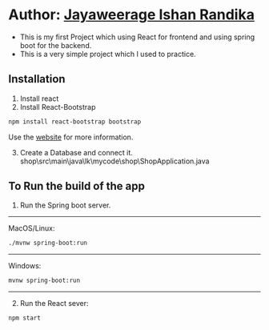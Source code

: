 # Author: [Jayaweerage Ishan Randika](https://ishanrandika.herokuapp.com/)

* This is my first Project which using React for frontend and using spring boot for the backend. 
*    This is a very simple project which I used to practice.

## Installation
1) Install  react
2) Install React-Bootstrap
```bash
npm install react-bootstrap bootstrap
```
Use the  [website](https://react-bootstrap.github.io/getting-started/introduction/) for more information.

3) Create a Database and connect it.
shop\src\main\java\lk\mycode\shop\ShopApplication.java


## To Run the build of the app
1) Run the Spring boot server.
************************************************************************************
MacOS/Linux:
```bash
./mvnw spring-boot:run
```
************************************************************************************
Windows:
```bash
mvnw spring-boot:run
```
************************************************************************************

2) Run the React
sever:
```bash
npm start
```
